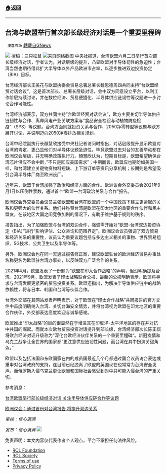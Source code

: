 ###  [:house:返回](README.md)
---


## 台湾与欧盟举行首次部长级经济对话是一个重要里程碑
` 澳喜农场` [轉載自GNews](https://gnews.org/zh-hans/2656224/)

![](https://assets.gnews.org/wp-content/uploads/2022/06/image-2608_1654260160.png) 
撰稿：三只松鼠
 ![](https://assets.gnews.org/wp-content/uploads/2022/06/Picture1_1654260197.png)来自网络截图 
中央社报道，台湾欧盟六月二日举行首次部长级经济对话，学者认为，对话层级的提升，凸显欧盟对半导体韧性的急迫性；台湾当然也期待借此扩大半导体以外产品欧洲市占率，以逐步推进双边投资协定（BIA）目标。
 
台湾经济部长王美花与欧盟执委会贸易总署总署长魏恩德周四共同主持”台欧盟经贸对话会议”，这是首次部长、总署长层级对话，会中双方同意设立平台，以利工作阶层持续讨论，并在数位经济、贸易便捷化、半导体供应链韧性等议题进一步讨论合作可能性。
 
台湾经济部表示，双方共同主持”台欧盟经贸对话会议”，欧方主要关切半导体供应链韧性与合作、离岸风电产业关联方案与”食品安全检验与动植物防疫检疫”（SPS）等议题。台湾方面则就投资关系与合作、2050净零转型等议题与欧方展开讨论，并说明迈向2050净零排放相关规划。
 
台湾中经院副执行长顏慧欣接受中央社记者访问时指出，对话层级提升显示欧盟对台湾的肯定，更凸显他们对半导体议题急迫性，毕竟欧盟过去对台的友善举动都在欧洲议会层级，并无明确政策执行力。顏慧欣认为，短期目标是，欧盟希望确保台湾芯片供应不会中断，”不只是回应美国需求”；中期而言，欧盟应也期盼如美国一样，和台湾建立关键物资物料短缺、上下游订单等资讯分享机制；长期则是希望吸引台湾半导体厂商至欧洲设厂。
 
近年来，欧盟于台湾加强了政治和经济方面的合作。欧洲议会外交委员会2021年9月1日以压倒性票数，通过首个“欧盟—台湾政治关系与合作”报告。
 
欧洲议会外交委员会议员主张欧盟和台湾在欧盟的一个中国政策下建立更紧密的关系和更强大的伙伴关系。他们并称赞台湾是欧盟在印太地区的重要合作伙伴和民主盟友，在该地区大国之间竞争加剧的情况下，有助于维护基于规则的秩序。
 
报告指出，为了加强欧盟与台湾的双边合作，强调需开始对“欧盟-台湾双边投资协定（BIA）”进行“影响评估、公众咨询和范围界定”。欧洲议会议员强调了双方贸易和经济关系的重要性，议员认为重要议题包括与多边主义相关的事物、世界贸易组织、5G技术、公共卫生以及半导体等。
 
另外，欧洲议会也在同一天通过报告修正案，建议欧盟驻台的欧洲经济贸易办事处名称更名为欧盟驻台湾办事处，以反映双方广泛合作的关系。
 
2021年4月，欧盟发表了一份题为“欧盟在印太合作战略”的声明，但没明确提及台湾。2021年9月，欧盟发表了印太战略联合公报，最新的公报明确表示，欧盟将寻求与台湾发展更紧密的贸易投资关系。欧盟还指出，为解决半导体供应链中的战略依赖性，将与日本、韩国和台湾等伙伴合作。
 
台湾外交部在其网站发表声明表示，对于欧盟在“印太合作战略”共同报告的官方文件中首度明确纳入台湾、关切台海安全情势，并将台湾视为欧盟在印太地区的重要合作伙伴，外交部表达高度欢迎与诚挚感谢。
 
欧盟推出“印太战略”的目的很显然在于增进其在印度洋-太平洋地区的存在并对抗中共国的崛起。而就本次欧台贸易投资对话提升到部长级，台湾经济部次长陈正祺将欧台经济对话升级称为“深化台欧经济伙伴关系的一个重要里程碑”。新冠疫情和乌克兰战争让全世界的国家都“更注意供应链韧性问题，而台湾在其中扮演关键角色，”
 
欧盟以及包括法国和东欧国家在内的成员国最近几个月都通过国会议员访台表达或重申对台湾政府的支持，连目前已经脱离了欧盟的英国现在也常常为台湾安全发声。而俄罗斯入侵乌克兰更让欧洲和国际社会感受到对中共可能入侵台湾的严重关切。
 
参考消息：
 
[台湾欧盟举行部长级经济对话 关注半导体供应链合作等议题](https://www.rfi.fr/cn/%E4%B8%AD%E5%9B%BD/20220602-%E5%8F%B0%E6%B9%BE%E6%AC%A7%E7%9B%9F%E4%B8%BE%E8%A1%8C%E9%83%A8%E9%95%BF%E7%BA%A7%E7%BB%8F%E6%B5%8E%E5%AF%B9%E8%AF%9D-%E5%85%B3%E6%B3%A8%E5%8D%8A%E5%AF%BC%E4%BD%93%E4%BE%9B%E5%BA%94%E9%93%BE%E5%90%88%E4%BD%9C%E7%AD%89%E8%AE%AE%E9%A2%98)
 
[欧洲议会：通过首份对台湾报告 将提升双边关系](https://www.dw.com/zh/%E6%AC%A7%E6%B4%B2%E8%AE%AE%E4%BC%9A%E9%80%9A%E8%BF%87%E9%A6%96%E4%BB%BD%E5%AF%B9%E5%8F%B0%E6%B9%BE%E6%8A%A5%E5%91%8A-%E5%B0%86%E6%8F%90%E5%8D%87%E5%8F%8C%E8%BE%B9%E5%85%B3%E7%B3%BB/a-59056892)
 
*审核：信心满满*
 
*发布：信心满满*
 ![](https://assets.gnews.org/wp-content/uploads/2022/06/HA_1654066134.jpg) 

免责声明：本文内容仅代表作者个人观点，平台不承担任何法律风险。
  
- [ROL Foundation](https://rolfoundation.org/)
- [ROL Society](https://rolsociety.org/)
- [Terms of use](https://gnews.org/terms-of-use-3/)
- [Privacy Policy](https://gnews.org/privacy-policy/)
